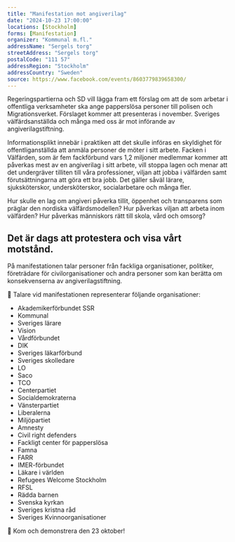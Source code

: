 ```yaml
---
title: "Manifestation mot angiverilag"
date: "2024-10-23 17:00:00"
locations: [Stockholm]
forms: [Manifestation]
organizer: "Kommunal m.fl."
addressName: "Sergels torg"
streetAddress: "Sergels torg"
postalCode: "111 57"
addressRegion: "Stockholm"
addressCountry: "Sweden"
source: https://www.facebook.com/events/8603779839658300/
---
```

Regeringspartierna och SD vill lägga fram ett förslag om att de som arbetar i offentliga verksamheter ska ange papperslösa personer till polisen och Migrationsverket. Förslaget kommer att presenteras i november. Sveriges välfärdsanställda och många med oss är mot införande av angiverilagstiftning.

Informationsplikt innebär i praktiken att det skulle införas en skyldighet för offentliganställda att anmäla personer de möter i sitt arbete. Facken i Välfärden, som är fem fackförbund vars 1,2 miljoner medlemmar kommer att påverkas mest av en angiverilag i sitt arbete, vill stoppa lagen och menar att det undergräver tilliten till våra professioner, viljan att jobba i välfärden samt förutsättningarna att göra ett bra jobb. Det gäller såväl lärare, sjuksköterskor, undersköterskor, socialarbetare och många fler.

Hur skulle en lag om angiveri påverka tillit, öppenhet och transparens som präglar den nordiska välfärdsmodellen? Hur påverkas viljan att arbeta inom välfärden? Hur påverkas människors rätt till skola, vård och omsorg?

## Det är dags att protestera och visa vårt motstånd.

På manifestationen talar personer från fackliga organisationer, politiker, företrädare för civilorganisationer och andra personer som kan berätta om konsekvenserna av angiverilagstiftning.

📍 Talare vid manifestationen representerar följande organisationer:

- Akademikerförbundet SSR 
- Kommunal                                  
- Sveriges lärare                          
- Vision                
- Vårdförbundet                           
- DIK                     
- Sveriges läkarförbund            
- Sveriges skolledare                 
- LO                       
- Saco                  
- TCO                    
- Centerpartiet 
- Socialdemokraterna
- Vänsterpartiet
- Liberalerna
- Miljöpartiet
- Amnesty          
- Civil right defenders                
- Fackligt center för papperslösa                      
- Famna              
- FARR                 
- IMER-förbundet                                                     
- Läkare i världen                         
- Refugees Welcome  Stockholm                      
- RFSL                  
- Rädda barnen                            
- Svenska kyrkan                         
- Sveriges kristna råd                 
- Sveriges Kvinnoorganisationer

📣 Kom och demonstrera den 23 oktober!
